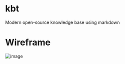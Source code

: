 # kbt
Modern open-source knowledge base using markdown

# Wireframe 
![image](https://user-images.githubusercontent.com/14979190/141607202-6b8884ac-19be-4a3e-a700-b82a8e70b2ff.png)

